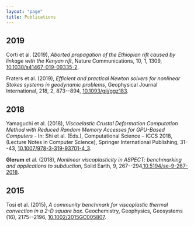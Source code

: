```yaml
---
layout: "page"
title: Publications
---
```


2019
----
Corti et al. (2019), *Aborted propagation of the Ethiopian rift caused by linkage with the Kenyan rift*, Nature Communications, 10, 1, 1309, <a href="https://www.nature.com/articles/s41467-019-09335-2" target="target">10.1038/s41467-019-09335-2</a>.

Fraters et al. (2019), *Efficient and practical Newton solvers for nonlinear Stokes systems in geodynamic problems*, Geophysical Journal International, 218, 2, 873--894, <a href="https://academic.oup.com/gji/article/218/2/873/5475649" target="target">10.1093/gji/ggz183</a>.


2018
----
Yamaguchi et al. (2018), *Viscoelastic Crustal Deformation Computation Method with Reduced Random Memory Accesses for GPU-Based Computers* - In: Shi et al. (Eds.), Computational Science – ICCS 2018, (Lecture Notes in Computer Science), Springer International Publishing, 31--43, <a href="https://link.springer.com/chapter/10.1007%2F978-3-319-93701-4_3" target="target">10.1007/978-3-319-93701-4_3</a>.

**Glerum** et al. (2018), *Nonlinear viscoplasticity in ASPECT: benchmarking and applications to subduction*, Solid Earth, 9, 267--294,<a href="https://www.solid-earth.net/9/267/2018/" target="target">10.5194/se-9-267-2018</a>.


2015
----
Tosi et al. (2015), *A community benchmark for viscoplastic thermal convection in a 2-D square box*. Geochemistry, Geophysics, Geosystems (16), 2175--2196, <a href="https://agupubs.onlinelibrary.wiley.com/doi/full/10.1002/2015GC005807" target="target">10.1002/2015GC005807</a>.

